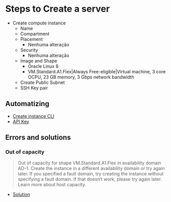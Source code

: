 # Steps to Create a server

- Create compute instance
  - Name
  - Compartment
  - Placement
    - Nenhuma alteração
  - Security
    - Nenhuma alteração
  - Image and Shape
    - Oracle Linux 8
    - VM.Standard.A1.Flex|Always Free-eligible|Virtual machine, 3 core OCPU, 23 GB memory, 3 Gbps network bandwidth
  - Create Public Subnet
  - SSH Key pair

## Automatizing

- [Create instance CLI](https://docs.oracle.com/pt-br/iaas/Content/Compute/Tasks/launchinginstance.htm#:~:text=Console-,CLI,-API)
- [API Key](https://archive.ph/OjSqw)

## Errors and solutions

### Out of capacity

> Out of capacity for shape VM.Standard.A1.Flex in availability domain AD-1. Create the instance in a different availability domain or try again later. If you specified a fault domain, try creating the instance without specifying a fault domain. If that doesn’t work, please try again later. Learn more about host capacity.

- [Solution](https://bestofphp.com/repo/hitrov-oci-arm-host-capacity)
